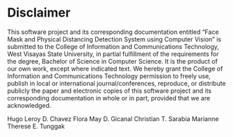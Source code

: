 # Disclaimer
This software project and its corresponding documentation entitled “Face Mask and Physical Distancing Detection System using Computer Vision” is submitted to the College of Information and Communications Technology, West Visayas State University, in partial fulfillment of the requirements for the degree, Bachelor of Science in Computer Science. It is the product of our own work, except where indicated text.
We hereby grant the College of Information and Communications Technology permission to freely use, publish in local or international journal/conferences, reproduce, or distribute publicly the paper and electronic copies of this software project and its corresponding documentation in whole or in part, provided that we are acknowledged.

Hugo Leroy D. Chavez
Flora May D. Gicanal
Christian T. Sarabia
Marianne Therese E. Tunggak

